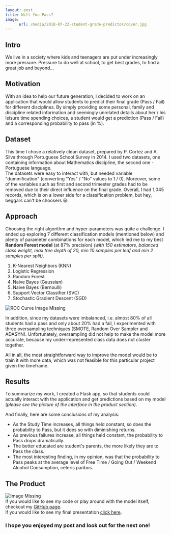 ```yaml
---
layout: post
title: Will You Pass?
image:
      url: /media/2018-07-22-student-grade-predictor/cover.jpg
---
```

## Intro  
We live in a society where kids and teenagers are put under increasingly more pressure. Pressure to do well at school, to get best grades, to find a great job and beyond...

## Motivation
With an idea to help our future generation, I decided to work on an application that would allow students to predict their final grade (Pass / Fail) for different disciplines.
By simply providing some personal, family and discipline related information and seemingly unrelated details about her / his leisure time spending choices, a student would get a prediction (Pass / Fail) and a corresponding probability to pass (in %).

## Dataset
This time I chose a relatively clean dataset, prepared by P. Cortez and A. Silva through Portuguese School Survey in 2014. I used two datasets, one containing information about Mathematics discipline, the second one - Portuguese language.   
The datasets were easy to interact with, but needed variable "dummification" (converting "Yes" / "No" values to 1 / 0). Moreover, some of the variables such as first and second trimester grades had to be removed due to their direct influence on the final grade. Overall, I had 1,045 records, which is on a lower side for a classification problem, but hey, beggars can't be choosers :smiley:  

## Approach  
Choosing the right algorithm and hyper-parameters was quite a challenge. I ended up exploring 7 different classification models (mentioned below) and plenty of parameter combinations for each model, which led me to my best **Random Forest model** (at 87% precision) *(with 150 estimators, balanced class weight, max tree depth of 20, min 10 samples per leaf and min 2 samples per split)*.
  1. K-Nearest Neighbors (KNN)
  2. Logistic Regression
  3. Random Forest
  4. Naive Bayes (Gaussian)
  5. Naive Bayes (Bernoulli)
  6. Support Vector Classifier (SVC)
  7. Stochastic Gradient Descent (SGD)

![ROC Curve Image Missing]({{"/assets/images/ROC_Curve.png"|https://github.com/mastaus/mastaus.github.io/blob/master/assets/images/ROC_Curve.png}})

In addition, since my datasets were imbalanced, i.e. almost 80% of all students had a pass and only about 20% had a fail, I experimented with three oversampling techniques (SMOTE, Random Over Sampler and ADASYN). Unfortunately, oversampling did not help to make the model more accurate, because my under-represented class data does not cluster together.

All in all, the most straightforward way to improve the model would be to train it with more data, which was not feasible for this particular project given the timeframe.

## Results
To summarize my work, I created a Flask app, so that students could actually interact with the application and get predictions based on my model *(please see the picture of the interface in the product section)*.  

And finally, here are some conclusions of my analysis:
* As the Study Time increases, all things held constant, so does the probability to Pass, but it does so with diminishing returns.
* As previous failures increase, all things held constant, the probability to Pass drops dramatically.
* The better educated are student's parents, the more likely they are to Pass the class.
* The most interesting finding, in my opinion, was that the probability to Pass peaks at the average level of Free Time / Going Out / Weekend Alcohol Consumption, ceteris paribus.

## The Product
![Image Missing]({{"/assets/app_interface.png"|https://github.com/mastaus/mastaus.github.io/blob/master/assets/images/app_interface.png}})  
If you would like to see my code or play around with the model itself, checkout my [GitHub page](https://github.com/mastaus/metis_projects/tree/master/Student_Grade_Prediction).   
If you would like to see my final presentation [click here](https://docs.google.com/presentation/d/1wmb2Ji1rNFuHmTfFX56D8FBWS-bie00pFKp-HW8TsTM/edit#slide=id.p).  

### I hope you enjoyed my post and look out for the next one!
